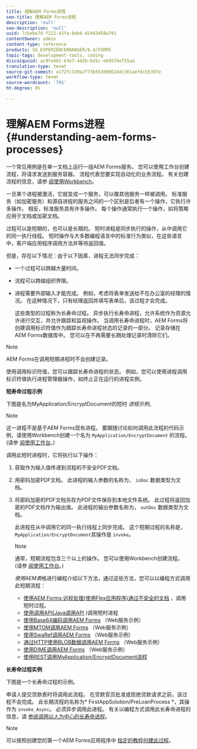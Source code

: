 ```yaml
---
title: 理解AEM Forms进程
seo-title: 理解AEM Forms进程
description: 'null'
seo-description: 'null'
uuid: 7cbebe7d-f222-42fa-8eb6-d2443458a791
contentOwner: admin
content-type: reference
products: SG_EXPERIENCEMANAGER/6.4/FORMS
topic-tags: development-tools, coding
discoiquuid: ac9fe461-63e7-442b-bd1c-eb9576ef55aa
translation-type: tm+mt
source-git-commit: a172fc329a2f73b563690624dc361aefdcb5397e
workflow-type: tm+mt
source-wordcount: '791'
ht-degree: 0%

---
```



# 理解AEM Forms进程 {#understanding-aem-forms-processes}

一个常见用例是在单一文档上运行一组AEM Forms服务。 您可以使用工作台创建流程，将请求发送到服务容器。 流程代表您要实现自动化的业务流程。 有关创建流程的信息，请参 [阅使用Workbench](https://www.adobe.com/go/learn_aemforms_workbench_63)。

一旦某个进程被激活，它就变成一个服务，可以像其他服务一样被调用。 标准服务（如加密服务）和源自进程的服务之间的一个区别是后者有一个操作，它执行许多操作。 相反，标准服务具有许多操作。 每个操作通常执行一个操作，如将策略应用于文档或加密文档。

过程可以是短期的，也可以是长期的。 短时进程是同步执行的操作，从中调用它的同一执行线程。 短时操作与大多数编程语言中的标准行为类似，在这些语言中，客户端应用程序调用方法并等待返回值。

但是，存在以下情况：由于以下因素，进程无法同步完成：

* 一个过程可以跨越大量时间。
* 流程可以跨越组织界限。
* 进程需要外部输入才能完成。 例如，考虑将表单发送给不在办公室的经理的情况。 在这种情况下，只有经理返回并填写表单后，该过程才会完成。

   这些类型的过程称为长寿命过程。 异步执行长寿命进程，允许系统作为资源允许进行交互，并允许跟踪和监视操作。 当调用长寿命进程时，AEM Forms将创建调用标识符值作为跟踪长寿命进程状态的记录的一部分。 记录存储在AEM Forms数据库中。 您可以在不再需要长期处理记录时清除它们。

>[!NOTE]
>
>AEM Forms在调用短期进程时不会创建记录。

使用调用标识符值，您可以跟踪长寿命进程的状态。 例如，您可以使用进程调用标识符值执行进程管理器操作，如终止正在运行的进程实例。

**短寿命过程示例**

下图是名为MyApplication/EncryptDocument的短时 *进程示例*。

>[!NOTE]
>
>这一进程不是基于AEM Forms现有进程。 要跟随讨论如何调用此流程的代码示例，请使用Workbench创建一个名为 `MyApplication/EncryptDocument` 的流程。 (请参 [阅使用工作台](https://www.adobe.com/go/learn_aemforms_workbench_63)。)

调用此短时进程时，它将执行以下操作：

1. 获取作为输入值传递到流程的不安全PDF文档。
1. 用密码加密PDF文档。 此进程的输入参数的名称为， `inDoc` 数据类型为文档。
1. 将密码加密的PDF文档另存为PDF文件保存到本地文件系统。 此过程将返回加密的PDF文档作为输出值。 此进程的输出参数名称为， `outDoc` 数据类型为文档。

   此进程在从中调用它的同一执行线程上同步完成。 这个短期过程的名称是， `MyApplication/EncryptDocument`其操作是 `invoke`。

   >[!NOTE]
   >
   >通常，短期流程包含三个以上的操作。 您可以使用Workbench创建流程。 (请参 [阅使用工作台](https://www.adobe.com/go/learn_aemforms_workbench_63)。)

   *使用AEM表*&#x200B;格进行编程介绍以下方法，通过这些方法，您可以以编程方式调用此短期流程：

   * [使用AEM Forms·远程处理(使用Flex应用程序)通过不安全的文档](/help/forms/developing/invoking-aem-forms-using-remoting.md#invoking-a-short-lived-process-by-passing-an-unsecure-document-using-remoting) ，调用短时过程。
   * [使用调用API(Java调用API](/help/forms/developing/invoking-aem-forms-using-java.md#invoking-a-short-lived-process-using-the-invocation-api) )调用短时进程
   * [使用Base64编码调用AEM Forms](/help/forms/developing/invoking-aem-forms-using-web.md#invoking-aem-forms-using-base64-encoding) （Web服务示例）
   * [使用MTOM调用AEM Forms](/help/forms/developing/invoking-aem-forms-using-web.md#invoking-aem-forms-using-mtom) （Web服务示例）
   * [使用SwaRef调用AEM Forms](/help/forms/developing/invoking-aem-forms-using-web.md#invoking-aem-forms-using-swaref) （Web服务示例）
   * [通过HTTP使用BLOB数据调用AEM Forms](/help/forms/developing/invoking-aem-forms-using-web.md#invoking-aem-forms-using-blob-data-over-http) （Web服务示例）
   * [使用DIME调用AEM Forms](/help/forms/developing/invoking-aem-forms-using-web.md#invoking-aem-forms-using-dime) （Web服务示例）
   * [使用REST调用MyApplication/EncryptDocument进程](/help/forms/developing/invoking-aem-forms-using-rest.md)

**长寿命过程实例**

下图是一个长寿命过程的示例。

申请人提交贷款表时将调用此流程。 在贷款官员批准或拒绝贷款请求之前，该过程不会完成。 此长期流程的名称为* FirstAppSolution/PreLoanProcess *，其操作为 `invoke_Async`。 必须异步调用此进程。 有关以编程方式调用此长寿命进程的信息，请 [参阅调用以人为中心的长寿命进程](/help/forms/developing/invoking-human-centric-long-lived.md#invoking-human-centric-long-lived-processes)。

>[!NOTE]
>
>可以按照创建您的第一个AEM Forms应用程序中 [指定的教程创建此过程](https://www.adobe.com/go/learn_aemforms_firstapp_ds_63)。


